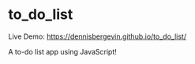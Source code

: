 # to_do_list

Live Demo: https://dennisbergevin.github.io/to_do_list/

A to-do list app using JavaScript!
